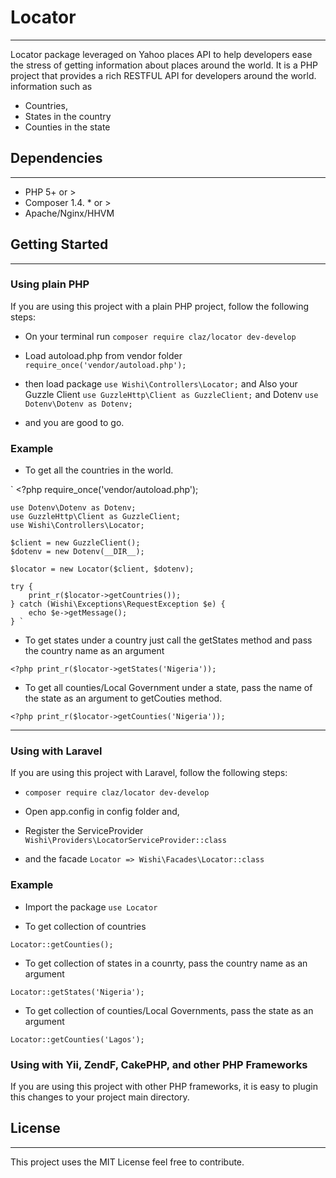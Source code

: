 # Locator
---
Locator package leveraged on Yahoo places API to help developers ease the stress of getting information about places around the world. It is a PHP project that provides a rich RESTFUL API for developers around the world. information such as 
* Countries, 
* States in the country 
* Counties in the state
 
## Dependencies
--- 
* PHP 5+ or >  
* Composer 1.4. * or > 
* Apache/Nginx/HHVM

## Getting Started 
---
### Using plain PHP
If you are using this project with a plain PHP project, follow the following steps:

* On your terminal run `composer require claz/locator dev-develop` 

* Load autoload.php from vendor folder `require_once('vendor/autoload.php');` 

* then load package `use Wishi\Controllers\Locator;`  and Also your Guzzle Client `use GuzzleHttp\Client as GuzzleClient;`
 and Dotenv `use Dotenv\Dotenv as Dotenv;`

* and you are good to go. 

### Example 

- To get all the countries in the world.

` <?php 
    require_once('vendor/autoload.php');

    use Dotenv\Dotenv as Dotenv;
    use GuzzleHttp\Client as GuzzleClient;
    use Wishi\Controllers\Locator;

    $client = new GuzzleClient();
    $dotenv = new Dotenv(__DIR__);

    $locator = new Locator($client, $dotenv);

    try {
        print_r($locator->getCountries());
    } catch (Wishi\Exceptions\RequestException $e) {
        echo $e->getMessage();
    } `

-  To get states under a country just call the getStates method and pass the country name as an argument

`
    <?php
        print_r($locator->getStates('Nigeria'));
`

- To get all counties/Local Government under a state, pass the name of the state as an argument to getCouties method.

`
    <?php
        print_r($locator->getCounties('Nigeria'));
`

--- 
### Using with Laravel 
If you are using this project with Laravel, follow the following steps:

* `composer require claz/locator dev-develop` 

* Open app.config in config folder and,

* Register the ServiceProvider ` Wishi\Providers\LocatorServiceProvider::class `

* and the facade  ` Locator => Wishi\Facades\Locator::class `

### Example

 * Import the package  `use Locator`
 
 - To get collection of countries 

 ` Locator::getCounties(); `

 - To get collection of states in a counrty, pass the country name as an argument

 ` Locator::getStates('Nigeria'); `

 - To get collection of counties/Local Governments, pass the state as an argument

 ` Locator::getCounties('Lagos'); `

### Using with Yii, ZendF, CakePHP, and other PHP Frameworks 
If you are using this project with other PHP frameworks, it is easy to plugin this changes to your project main directory.

## License 
--- 
This project uses the MIT License feel free to contribute.






